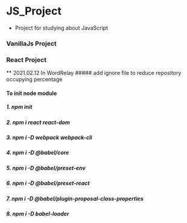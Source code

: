 # JS_Project

* Project for studying about JavaScript

### VanillaJs Project

### React Project

** 2021.02.12 In WordRelay ##### add ignore file to reduce repository occupying percentage

#### To init node module
#####    1. npm init 
#####    2. npm i react react-dom
#####    3. npm i -D webpack webpack-cli 
#####    4. npm i -D @babel/core
#####    5. npm i -D @babel/preset-env 
#####    6. npm i -D @babel/preset-react
#####    7. npm i -D @babel/plugin-proposal-class-properties
#####    8. npm i -D babel-loader

